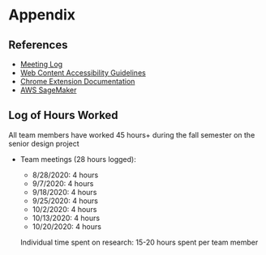 # Appendix

## References
* [Meeting Log](https://docs.google.com/document/d/1YxRawbxoGtLAGR5XC07qY2vq3TSH_y9YgTyWwk43p3c/edit?usp=sharing)
* [Web Content Accessibility Guidelines](https://www.w3.org/WAI/standards-guidelines/wcag/)
* [Chrome Extension Documentation](https://developer.chrome.com/extensions/devguide)
* [AWS SageMaker](https://aws.amazon.com/sagemaker/)

## Log of Hours Worked
All team members have worked 45 hours+ during the fall semester on the senior design project

* Team meetings (28 hours logged):
  * 8/28/2020: 4 hours
  * 9/7/2020: 4 hours
  * 9/18/2020: 4 hours
  * 9/25/2020: 4 hours
  * 10/2/2020: 4 hours
  * 10/13/2020: 4 hours
  * 10/20/2020: 4 hours
  
  Individual time spent on research: 15-20 hours spent per team member
 
